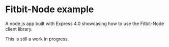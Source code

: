 # Fitbit-Node example
A node.js app built with Express 4.0 showcasing how to use the Fitbit-Node client library.

This is still a work in progress.

